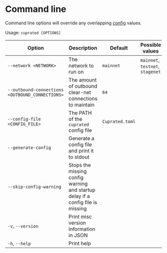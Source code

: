 # Command line

Command line options will override any overlapping [config](./config.md) values.

Usage: `cuprated [OPTIONS]`

<!-- TODO: automate the generation of the below table from `./cuprated --help` -->

| Option | Description | Default | Possible values |
|--------|-------------|---------|-----------------|
| `--network <NETWORK>` | The network to run on | `mainnet` | `mainnet`, `testnet`, `stagenet`
| `--outbound-connections <OUTBOUND_CONNECTIONS>` | The amount of outbound clear-net connections to maintain | `64` |
| `--config-file <CONFIG_FILE>` | The PATH of the `cuprated` config file | `Cuprated.toml` |
| `--generate-config` | Generate a config file and print it to stdout | |
| `--skip-config-warning` | Stops the missing config warning and startup delay if a config file is missing | |
| `-v`, `--version` | Print misc version information in JSON | |
| `-h`, `--help` | Print help | |